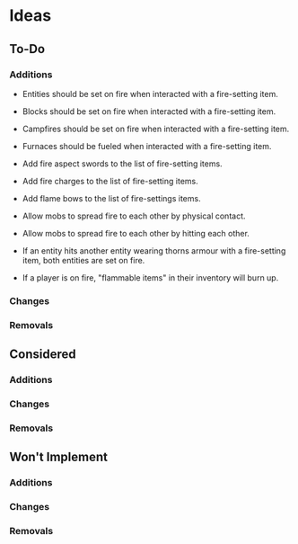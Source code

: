 # Ideas

## To-Do

### Additions

- Entities should be set on fire when interacted with a fire-setting item.
- Blocks should be set on fire when interacted with a fire-setting item.
- Campfires should be set on fire when interacted with a fire-setting item.
- Furnaces should be fueled when interacted with a fire-setting item.

- Add fire aspect swords to the list of fire-setting items.
- Add fire charges to the list of fire-setting items.
- Add flame bows to the list of fire-settings items.

- Allow mobs to spread fire to each other by physical contact.
- Allow mobs to spread fire to each other by hitting each other.

- If an entity hits another entity wearing thorns armour with a fire-setting item, both entities are set on fire.

- If a player is on fire, "flammable items" in their inventory will burn up.

### Changes

### Removals

## Considered

### Additions

### Changes

### Removals

## Won't Implement

### Additions

### Changes

### Removals
